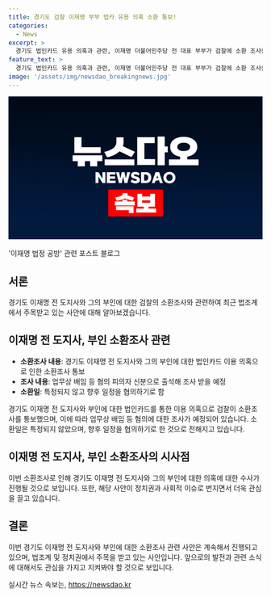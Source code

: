 ```yaml
---
title: 경기도 검찰 이재명 부부 법카 유용 의혹 소환 통보!
categories:
  - News
excerpt: >
  경기도 법인카드 유용 의혹과 관련, 이재명 더불어민주당 전 대표 부부가 검찰에 소환 조사를 받을 예정입니다. 이 전 대표 측에 업무상 배임 등 혐의로 조사를 받을 것을 통보한 수원지검 공공수사부는 소환일을 특정하지 않고 협의할 예정이라고 합니다. 이 전 대표는 경기도 예산 사적 사용 혐의 등으로 최근 검찰의 조사를 받고 있습니다.
feature_text: >
  경기도 법인카드 유용 의혹과 관련, 이재명 더불어민주당 전 대표 부부가 검찰에 소환 조사를 받을 예정입니다. 이 전 대표 측에 업무상 배임 등 혐의로 조사를 받을 것을 통보한 수원지검 공공수사부는 소환일을 특정하지 않고 협의할 예정이라고 합니다. 이 전 대표는 경기도 예산 사적 사용 혐의 등으로 최근 검찰의 조사를 받고 있습니다.
image: '/assets/img/newsdao_breakingnews.jpg'
---
```


<p><img src="/assets/img/newsdao_breakingnews.jpg" alt="koreaapp 속보" /></p>

<p>'이재명 법정 공방' 관련 포스트 블로그</p>

<h2 data-ke-size="size26">서론</h2>

<p data-ke-size="size16">경기도 이재명 전 도지사와 그의 부인에 대한 검찰의 소환조사와 관련하여 최근 법조계에서 주목받고 있는 사안에 대해 알아보겠습니다.</p>

<h2 data-ke-size="size26">이재명 전 도지사, 부인 소환조사 관련</h2>

<ul>
    <li><b>소환조사 내용</b>: 경기도 이재명 전 도지사와 그의 부인에 대한 법인카드 이용 의혹으로 인한 소환조사 통보</li>
    <li><b>조사 내용</b>: 업무상 배임 등 혐의 피의자 신분으로 출석해 조사 받을 예정</li>
    <li><b>소환일</b>: 특정되지 않고 향후 일정을 협의하기로 함</li>
</ul>

<p data-ke-size="size16">경기도 이재명 전 도지사와 부인에 대한 법인카드를 통한 이용 의혹으로 검찰이 소환조사를 통보했으며, 이에 따라 업무상 배임 등 혐의에 대한 조사가 예정되어 있습니다. 소환일은 특정되지 않았으며, 향후 일정을 협의하기로 한 것으로 전해지고 있습니다.</p>

<h2 data-ke-size="size26">이재명 전 도지사, 부인 소환조사의 시사점</h2>

<p data-ke-size="size16">이번 소환조사로 인해 경기도 이재명 전 도지사와 그의 부인에 대한 의혹에 대한 수사가 진행될 것으로 보입니다. 또한, 해당 사안이 정치권과 사회적 이슈로 번지면서 더욱 관심을 끌고 있습니다.</p>

<h2 data-ke-size="size26">결론</h2>

<p data-ke-size="size16">이번 경기도 이재명 전 도지사와 부인에 대한 소환조사 관련 사안은 계속해서 진행되고 있으며, 법조계 및 정치권에서 주목을 받고 있는 사안입니다. 앞으로의 발전과 관련 소식에 대해서도 관심을 가지고 지켜봐야 할 것으로 보입니다.</p>
실시간 뉴스 속보는, <a href="https://newsdao.kr" rel="dofollow">https://newsdao.kr</a>



